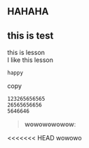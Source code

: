 ## HAHAHA

## this is test
this is lesson <br>
I like this lesson 


``happy``


copy
```
123265656565
26565656656
5646646
```

>__wowowowowow__:


<<<<<<< HEAD
wowowo
